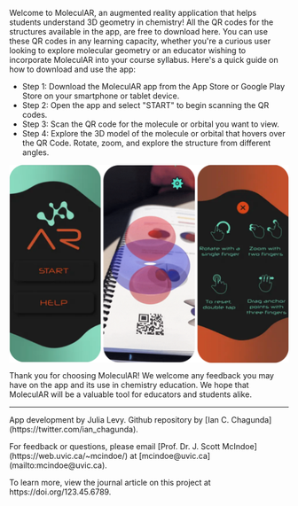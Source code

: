 
<p>Welcome to MoleculAR, an augmented reality application that helps students understand 3D geometry in chemistry!
  All the QR codes for the structures available in the app, are free to download here.
  You can use these QR codes in any learning capacity, whether you're a curious user looking to explore molecular geometry or an educator wishing to incorporate MoleculAR into your course syllabus.
  Here's a quick guide on how to download and use the app:
</p>
  <ul> <li>Step 1: Download the MoleculAR app from the App Store or Google Play Store on your smartphone or tablet device.</li>
    <li>Step 2: Open the app and select "START" to begin scanning the QR codes.</li>
    <li>Step 3: Scan the QR code for the molecule or orbital you want to view.</li>
    <li>Step 4: Explore the 3D model of the molecule or orbital that hovers over the QR Code. Rotate, zoom, and explore the structure from different angles.</li>
  </ul> 

    
<div style="text-align: center;">
  <img src="MoleculAR.png" alt="MoleculAR User Interface" title="MoleculAR How-to" style="display: block; margin-left: auto; margin-right: auto; width: 50; box-shadow: 10 10 5 grey;">
</div>

  
<p>Thank you for choosing MoleculAR! We welcome any feedback you may have on the app and its use in chemistry education. We hope that MoleculAR will be a valuable tool for educators and students alike.</p>

  <hr>
  <footer>
    <p>App development by Julia Levy. Github repository by [Ian C. Chagunda](https://twitter.com/ian_chagunda).</p> 
    <p>For feedback or questions, please email [Prof. Dr. J. Scott McIndoe](https://web.uvic.ca/~mcindoe/) at [mcindoe@uvic.ca](mailto:mcindoe@uvic.ca).</p> 
    <p>To learn more, view the journal article on this project at https://doi.org/123.45.6789.</p>
  </footer>

